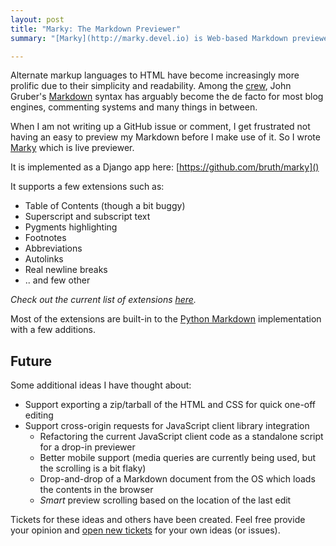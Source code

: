 ```yaml
---                                                                             
layout: post                                                                    
title: "Marky: The Markdown Previewer"
summary: "[Marky](http://marky.devel.io) is Web-based Markdown previewer that updates as you type."

---
```


Alternate markup languages to HTML have become increasingly more prolific due to their simplicity and readability. Among the [crew](http://en.wikipedia.org/wiki/Comparison_of_document_markup_languages), John Gruber's [Markdown](http://daringfireball.net/projects/markdown/) syntax has arguably become the de facto for most blog engines, commenting systems and many things in between.

When I am not writing up a GitHub issue or comment, I get frustrated not having an easy to preview my Markdown before I make use of it. So I wrote [Marky][1] which is live previewer.

It is implemented as a Django app here: [https://github.com/bruth/marky]()

It supports a few extensions such as:

- Table of Contents (though a bit buggy)
- Superscript and subscript text
- Pygments highlighting
- Footnotes
- Abbreviations
- Autolinks
- Real newline breaks
- .. and few other

_Check out the current list of extensions [here](https://github.com/bruth/marky/blob/master/marky/views.py)._

Most of the extensions are built-in to the [Python Markdown](http://freewisdom.org/projects/python-markdown/) implementation with a few additions.

## Future

Some additional ideas I have thought about:

- Support exporting a zip/tarball of the HTML and CSS for quick one-off editing
- Support cross-origin requests for JavaScript client library integration
    - Refactoring the current JavaScript client code as a standalone script for a drop-in previewer
    - Better mobile support (media queries are currently being used, but the scrolling is a bit flaky)
    - Drop-and-drop of a Markdown document from the OS which loads the contents in the browser
    - _Smart_ preview scrolling based on the location of the last edit

Tickets for these ideas and others have been created. Feel free provide your opinion and [open new tickets](https://github.com/bruth/marky/issues) for your own ideas (or issues).

[1]: http://marky.devel.io
